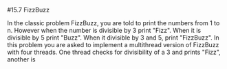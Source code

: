 #15.7 FizzBuzz

In the classic problem FizzBuzz, you are told to print the numbers from 1 to n. However when the number is divisible by 3 print "Fizz". When it is divisible by 5 print "Buzz". When it divisible by 3 and 5, print "FizzBuzz". In this problem you are asked to implement a multithread version of FizzBuzz with four threads. One thread checks for divisibility of a 3 and prints "Fizz", another is 